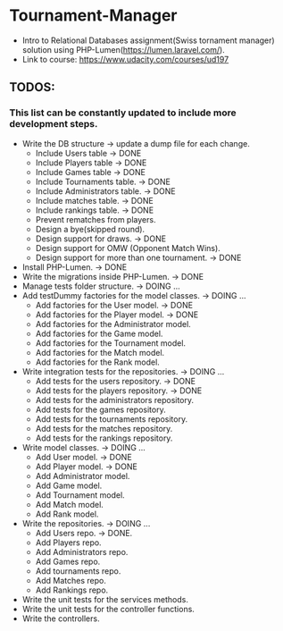 # Tournament-Manager

* Intro to Relational Databases assignment(Swiss tornament manager) solution using PHP-Lumen(https://lumen.laravel.com/).
* Link to course: https://www.udacity.com/courses/ud197

## TODOS:

### This list can be constantly updated to include more development steps.

* Write the DB structure -> update a dump file for each change.
    * Include Users table -> DONE
    * Include Players table -> DONE
    * Include Games table -> DONE
    * Include Tournaments table. -> DONE
    * Include Administrators table. -> DONE
    * Include matches table. -> DONE
    * Include rankings table. -> DONE
    * Prevent rematches from players.
    * Design a bye(skipped round).
    * Design support for draws. -> DONE
    * Design support for OMW (Opponent Match Wins).
    * Design support for more than one tournament. -> DONE
* Install PHP-Lumen. -> DONE
* Write the migrations inside PHP-Lumen. -> DONE
* Manage tests folder structure. -> DOING ...
* Add testDummy factories for the model classes. -> DOING ...
    * Add factories for the User model. -> DONE
    * Add factories for the Player model. -> DONE
    * Add factories for the Administrator model.
    * Add factories for the Game model.
    * Add factories for the Tournament model. 
    * Add factories for the Match model.
    * Add factories for the Rank model.
* Write integration tests for the repositories. -> DOING ...
    * Add tests for the users repository. -> DONE
    * Add tests for the players repository. -> DONE
    * Add tests for the administrators repository.
    * Add tests for the games repository.
    * Add tests for the tournaments repository.
    * Add tests for the matches repository.
    * Add tests for the rankings repository.
* Write model classes. -> DOING ...
    * Add User model. -> DONE
    * Add Player model. -> DONE
    * Add Administrator model.
    * Add Game model.
    * Add Tournament model.
    * Add Match model.
    * Add Rank model.
* Write the repositories. -> DOING ...
    * Add Users repo. -> DONE.
    * Add Players repo.
    * Add Administrators repo.
    * Add Games repo.
    * Add tournaments repo.
    * Add Matches repo.
    * Add Rankings repo.
* Write the unit tests for the services methods.
* Write the unit tests for the controller functions.
* Write the controllers.
